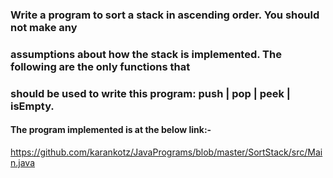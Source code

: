 ### Write a program to sort a stack in  ascending order. You should not make any 
### assumptions about how the stack is implemented.  The following are the only functions that 
### should be used to write this program: push | pop | peek | isEmpty.

#### The program implemented is at the below link:-
https://github.com/karankotz/JavaPrograms/blob/master/SortStack/src/Main.java

